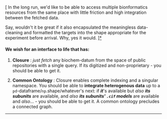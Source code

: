 
[ In the long run, we'd like to be able to access multiple bionformatics resources from the same place with little friction and high integration between the fetched data.

Say, wouldn't it be great if it also encapsulated the meaningless data-cleaning and formatted the targets into the shape appropriate for the experiment before arrival. Why, yes it would. ][*](#auditory)


#### We wish for an interface to life that has:

1. **Closure** : *just fetch* any biochem-datum from the space of public repositories with a single query. If its digitized and non-proprietary - you should be able to get it. 

2. **Common Ontology** : Closure enables complete indexing and a singular namespace. You should be able to **integrate heterogenous data** up to a ```pd```-dataframe/```np```.shape/whatever's next: if ***it***'s available but *also* ***its subunits*** are available, and *also* ***its subunits' ```.cif``` models*** are available and *also*... - you should be able to get it. A common ontology precludes a connected graph. 
___







